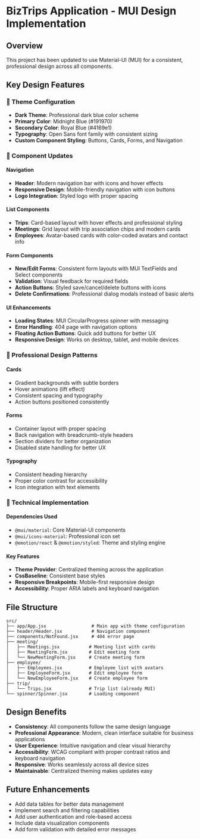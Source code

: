 # BizTrips Application - MUI Design Implementation

## Overview
This project has been updated to use Material-UI (MUI) for a consistent, professional design across all components.

## Key Design Features

### 🎨 Theme Configuration
- **Dark Theme**: Professional dark blue color scheme
- **Primary Color**: Midnight Blue (#191970)
- **Secondary Color**: Royal Blue (#4169e1)
- **Typography**: Open Sans font family with consistent sizing
- **Custom Component Styling**: Buttons, Cards, Forms, and Navigation

### 🧩 Component Updates

#### Navigation
- **Header**: Modern navigation bar with icons and hover effects
- **Responsive Design**: Mobile-friendly navigation with icon buttons
- **Logo Integration**: Styled logo with proper spacing

#### List Components
- **Trips**: Card-based layout with hover effects and professional styling
- **Meetings**: Grid layout with trip association chips and modern cards
- **Employees**: Avatar-based cards with color-coded avatars and contact info

#### Form Components
- **New/Edit Forms**: Consistent form layouts with MUI TextFields and Select components
- **Validation**: Visual feedback for required fields
- **Action Buttons**: Styled save/cancel/delete buttons with icons
- **Delete Confirmations**: Professional dialog modals instead of basic alerts

#### UI Enhancements
- **Loading States**: MUI CircularProgress spinner with messaging
- **Error Handling**: 404 page with navigation options
- **Floating Action Buttons**: Quick add buttons for better UX
- **Responsive Design**: Works on desktop, tablet, and mobile devices

### 🎯 Professional Design Patterns

#### Cards
- Gradient backgrounds with subtle borders
- Hover animations (lift effect)
- Consistent spacing and typography
- Action buttons positioned consistently

#### Forms
- Container layout with proper spacing
- Back navigation with breadcrumb-style headers
- Section dividers for better organization
- Disabled state handling for better UX

#### Typography
- Consistent heading hierarchy
- Proper color contrast for accessibility
- Icon integration with text elements

### 🔧 Technical Implementation

#### Dependencies Used
- `@mui/material`: Core Material-UI components
- `@mui/icons-material`: Professional icon set
- `@emotion/react` & `@emotion/styled`: Theme and styling engine

#### Key Features
- **Theme Provider**: Centralized theming across the application
- **CssBaseline**: Consistent base styles
- **Responsive Breakpoints**: Mobile-first responsive design
- **Accessibility**: Proper ARIA labels and keyboard navigation

## File Structure
```
src/
├── app/App.jsx                 # Main app with theme configuration
├── header/Header.jsx           # Navigation component
├── components/NotFound.jsx     # 404 error page
├── meeting/
│   ├── Meetings.jsx           # Meeting list with cards
│   ├── MeetingForm.jsx        # Edit meeting form
│   └── NewMeetingForm.jsx     # Create meeting form
├── employee/
│   ├── Employees.jsx          # Employee list with avatars
│   ├── EmployeeForm.jsx       # Edit employee form
│   └── NewEmployeeForm.jsx    # Create employee form
├── trip/
│   └── Trips.jsx              # Trip list (already MUI)
└── spinner/Spinner.jsx        # Loading component
```

## Design Benefits
- **Consistency**: All components follow the same design language
- **Professional Appearance**: Modern, clean interface suitable for business applications
- **User Experience**: Intuitive navigation and clear visual hierarchy
- **Accessibility**: WCAG compliant with proper contrast ratios and keyboard navigation
- **Responsive**: Works seamlessly across all device sizes
- **Maintainable**: Centralized theming makes updates easy

## Future Enhancements
- Add data tables for better data management
- Implement search and filtering capabilities
- Add user authentication and role-based access
- Include data visualization components
- Add form validation with detailed error messages
